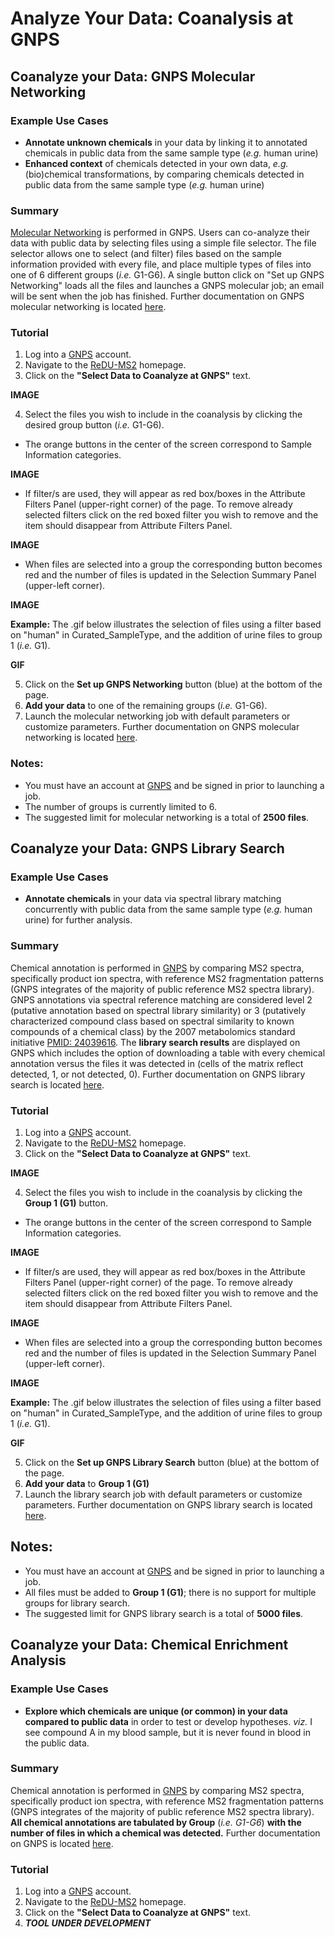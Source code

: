 # Analyze Your Data: Coanalysis at GNPS

## Coanalyze your Data: GNPS Molecular Networking

### Example Use Cases
 * **Annotate unknown chemicals** in your data by linking it to annotated chemicals in public data from the same sample type (*e.g.* human urine)
 * **Enhanced context** of chemicals detected in your own data, *e.g.* (bio)chemical transformations, by comparing chemicals detected in public data from the same sample type (*e.g.* human urine)

### Summary
 [Molecular Networking](https://www.nature.com/articles/nbt.3597?WT.ec_id=NBT-201608&spMailingID=52025126&spUserID=ODkwMTM2NjI1NQS2&spJobID=981583612&spReportId=OTgxNTgzNjEyS0) is performed in GNPS. Users can co-analyze their data with public data by selecting files using a simple file selector. The file selector allows one to select (and filter) files based on the sample information provided with every file, and place multiple types of files into one of 6 different groups (*i.e.* G1-G6). A single button click on "Set up GNPS Networking" loads all the files and launches a GNPS molecular job; an email will be sent when the job has finished. Further documentation on GNPS molecular networking is located [here](https://ccms-ucsd.github.io/GNPSDocumentation/).

### Tutorial
 1. Log into a [GNPS](https://gnps.ucsd.edu/ProteoSAFe/static/gnps-splash2.jsp) account.
 2. Navigate to the [ReDU-MS2](http://dorresteinappshub.ucsd.edu:5005/) homepage.
 3. Click on the **"Select Data to Coanalyze at GNPS"** text.

 **IMAGE**

 4. Select the files you wish to include in the coanalysis by clicking the desired group button (*i.e.* G1-G6).
   * The orange buttons in the center of the screen correspond to Sample Information categories.

   **IMAGE**

   * If filter/s are used, they will appear as red box/boxes in the Attribute Filters Panel (upper-right corner) of the page. To remove already selected filters click on the red boxed filter you wish to remove and the item should disappear from Attribute Filters Panel.

   **IMAGE**

   * When files are selected into a group the corresponding button becomes red and the number of files is updated in the Selection Summary Panel (upper-left corner).

   **IMAGE**

 **Example:** The .gif below illustrates the selection of files using a filter based on "human" in Curated_SampleType, and the addition of urine files to group 1 (*i.e.* G1).

  **GIF**

 5. Click on the **Set up GNPS Networking** button (blue) at the bottom of the page.
 6. **Add your data** to one of the remaining groups (*i.e.* G1-G6).
 6. Launch the molecular networking job with default parameters or customize parameters. Further documentation on GNPS molecular networking is located [here](https://ccms-ucsd.github.io/GNPSDocumentation/).

### Notes:
 * You must have an account at [GNPS](https://gnps.ucsd.edu/ProteoSAFe/static/gnps-splash2.jsp) and be signed in prior to launching a job.
 * The number of groups is currently limited to 6.
 * The suggested limit for molecular networking is a total of **2500 files**.

## Coanalyze your Data: GNPS Library Search

### Example Use Cases
 * **Annotate chemicals** in your data via spectral library matching concurrently with public data from the same sample type (*e.g.* human urine) for further analysis.

### Summary
 Chemical annotation is performed in [GNPS](https://gnps.ucsd.edu/ProteoSAFe/static/gnps-splash2.jsp) by comparing MS2 spectra, specifically product ion spectra, with reference MS2 fragmentation patterns (GNPS integrates of the majority of public reference MS2 spectra library). GNPS annotations via spectral reference matching are considered level 2 (putative annotation based on spectral library similarity) or 3 (putatively characterized compound class based on spectral similarity to known compounds of a chemical class) by the 2007 metabolomics standard initiative [PMID: 24039616](https://www.ncbi.nlm.nih.gov/pmc/articles/PMC3772505/). The **library search results** are displayed on GNPS which includes the option of downloading a table with every chemical annotation versus the files it was detected in (cells of the matrix reflect detected, 1, or not detected, 0). Further documentation on GNPS library search is located [here](https://ccms-ucsd.github.io/GNPSDocumentation/).

### Tutorial
 1. Log into a [GNPS](https://gnps.ucsd.edu/ProteoSAFe/static/gnps-splash2.jsp) account.
 2. Navigate to the [ReDU-MS2](http://dorresteinappshub.ucsd.edu:5005/) homepage.
 3. Click on the **"Select Data to Coanalyze at GNPS"** text.

 **IMAGE**

 4. Select the files you wish to include in the coanalysis by clicking the **Group 1 (G1)** button.
   * The orange buttons in the center of the screen correspond to Sample Information categories.

   **IMAGE**

   * If filter/s are used, they will appear as red box/boxes in the Attribute Filters Panel (upper-right corner) of the page. To remove already selected filters click on the red boxed filter you wish to remove and the item should disappear from Attribute Filters Panel.

   **IMAGE**

   * When files are selected into a group the corresponding button becomes red and the number of files is updated in the Selection Summary Panel (upper-left corner).

   **IMAGE**

 **Example:** The .gif below illustrates the selection of files using a filter based on "human" in Curated_SampleType, and the addition of urine files to group 1 (*i.e.* G1).

  **GIF**

 5. Click on the **Set up GNPS Library Search** button (blue) at the bottom of the page.
 6. **Add your data** to **Group 1 (G1)**
 6. Launch the library search job with default parameters or customize parameters. Further documentation on GNPS library search is located [here](https://ccms-ucsd.github.io/GNPSDocumentation/).

## Notes:
 * You must have an account at [GNPS](https://gnps.ucsd.edu/ProteoSAFe/static/gnps-splash2.jsp) and be signed in prior to launching a job.
 * All files must be added to **Group 1 (G1)**; there is no support for multiple groups for library search.
 * The suggested limit for GNPS library search is a total of **5000 files**.

## Coanalyze your Data: Chemical Enrichment Analysis

### Example Use Cases
 * **Explore which chemicals are unique (or common) in your data compared to public data** in order to test or develop hypotheses. *viz.* I see compound A in my blood sample, but it is never found in blood in the public data.

### Summary
Chemical annotation is performed in [GNPS](https://gnps.ucsd.edu/ProteoSAFe/static/gnps-splash2.jsp) by comparing MS2 spectra, specifically product ion spectra, with reference MS2 fragmentation patterns (GNPS integrates of the majority of public reference MS2 spectra library). **All chemical annotations are tabulated by Group** (*i.e. G1-G6*) **with the number of files in which a chemical was detected.** Further documentation on GNPS is located [here](https://ccms-ucsd.github.io/GNPSDocumentation/).

### Tutorial
 1. Log into a [GNPS](https://gnps.ucsd.edu/ProteoSAFe/static/gnps-splash2.jsp) account.
 2. Navigate to the [ReDU-MS2](http://dorresteinappshub.ucsd.edu:5005/) homepage.
 3. Click on the **"Select Data to Coanalyze at GNPS"** text.
 4. __*TOOL UNDER DEVELOPMENT*__

